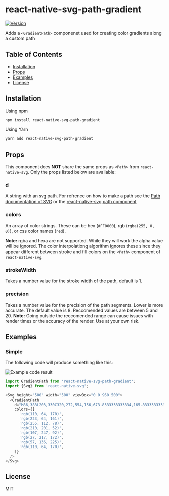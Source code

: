 # react-native-svg-path-gradient

[![Version](https://img.shields.io/npm/v/react-native-svg-path-gradient.svg)](https://www.npmjs.com/package/react-native-svg-path-gradient)

Adds a `<GradientPath>` componenet used for creating color gradients along a custom path

## Table of Contents

- [Installation](#installation)
- [Props](#props)
- [Examples](#examples)
- [License](#license)

## Installation

Using npm

```sh
npm install react-native-svg-path-gradient
```

Using Yarn

```sh
yarn add react-native-svg-path-gradient
```

## Props

This component does **NOT** share the same props as `<Path>` from `react-native-svg`. Only the props listed below are available:

### d

A string with an svg path. For refrence on how to make a path see the [Path documentation of SVG](https://www.w3.org/TR/SVG/paths.html) or the [react-native-svg path component](https://github.com/react-native-svg/react-native-svg#path)

### colors

An array of color strings. These can be hex (`#FF0000`), rgb (`rgba(255, 0, 0)`), or css color names (`red`).

**Note:** rgba and hexa are not supported. While they will work the alpha value will be ignored. The color interpolationg algorithm ignores these since they appear different between stroke and fill colors on the `<Path>` component of `react-native-svg`.

### strokeWidth

Takes a number value for the stroke width of the path, default is 1.

### precision

Takes a number value for the precision of the path segments. Lower is more accurate. The default value is 8. Reccomended values are between 5 and 20.
**Note:** Going outside the reccomended range can cause issues with render times or the accuracy of the render. Use at your own risk.

## Examples

### Simple

The following code will produce something like this:

![Example code result](https://raw.githubusercontent.com/investingwolf/react-native-svg-path-gradient/main/images/react-native-svg-path-gradient.png)

```javascript
import GradientPath from 'react-native-svg-path-gradient';
import {Svg} from 'react-native-svg';

<Svg height="500" width="500" viewBox="0 0 960 500">
  <GradientPath 
    d="M86,388L203,330C320,272,554,156,673.8333333333334,165.83333333333334C793.6666666666666,175.66666666666666,799.3333333333334,311.3333333333333,683.5,316.6666666666667C567.6666666666666,322,330.3333333333333,197,211.66666666666666,134.5L93,72"
    colors={[
      'rgb(110, 64, 170)',
      'rgb(223, 64, 161)',
      'rgb(255, 112, 78)',
      'rgb(210, 201, 52)',
      'rgb(107, 247, 92)',
      'rgb(27, 217, 172)',
      'rgb(57, 136, 225)',
      'rgb(110, 64, 170)',
    ]}
  />
</Svg>
```

## License

MIT